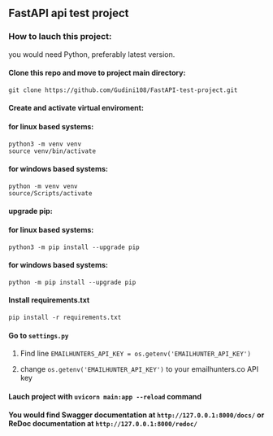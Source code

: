 ## FastAPI api test project

### How to lauch this project:

you would need Python, preferably latest version.

#### Clone this repo and move to project main directory:
    git clone https://github.com/Gudini108/FastAPI-test-project.git

#### Create and activate virtual enviroment:
#### for linux based systems:
    python3 -m venv venv
    source venv/bin/activate

#### for windows based systems:
    python -m venv venv
    source/Scripts/activate

#### upgrade pip:
#### for linux based systems:
    python3 -m pip install --upgrade pip

#### for windows based systems:
    python -m pip install --upgrade pip

#### Install requirements.txt
    pip install -r requirements.txt

#### Go to `settings.py`

1. Find line `EMAILHUNTERS_API_KEY = os.getenv('EMAILHUNTER_API_KEY')`

2. change `os.getenv('EMAILHUNTER_API_KEY')` to your emailhunters.co API key

#### Lauch project with `uvicorn main:app --reload` command

#### You would find Swagger documentation at `http://127.0.0.1:8000/docs/` or ReDoc documentation at `http://127.0.0.1:8000/redoc/`
